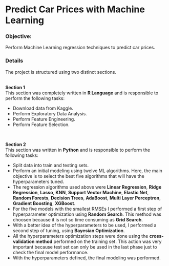 # Predict Car Prices with Machine Learning

### Objective:
Perform Machine Learning regression techniques to predict car prices.

### Details
The project is structured using two distinct sections.  
</br>

**Section 1**  
This section was completely written in **R Language** and is responsible to perform the following tasks:  
* Download data from Kaggle.  
* Perform Exploratory Data Analysis.
* Perform Feature Engineering.
* Perform Feature Selection.
</br>

**Section 2**  
This section was written in **Python** and is responsible to perform the following tasks:  
* Split data into train and testing sets.  
* Perform an initial modeling using twelve ML algorithms. Here, the main objective is to select the best five
  algorithms that will have the hyperparameters tuned.  
* The regression algorithms used above were **Linear Regression**, **Ridge Regression**, **Lasso**, **KNN**,
  **Support Vector Machine**, **Elastic Net**, **Random Forests**, **Decision Trees**, **AdaBoost**,
  **Multi Layer Perceptron**, **Gradient Boosting**, **XGBoost**.
* For the five models with the smallest RMSEs I performed a first step of hyperparameter optimization using
  **Random Search**. This method was choosen because it is not so time consuming as **Grid Search**.  
* With a better idea of the hyperparameters to be used, I performed a second step of tuning, using
  **Bayesian Optimization**.
* All the hyperparameters optimization steps were done using the **cross-validation method** performed on
  the training set. This action was very important because test set can only be used in the last phase just
  to check the final model performance.
* With the hyperparameters defined, the final modeling was performed.  
